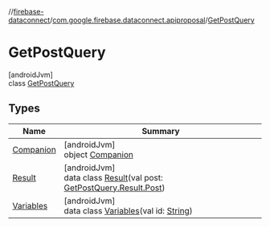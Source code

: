 //[firebase-dataconnect](../../../index.md)/[com.google.firebase.dataconnect.apiproposal](../index.md)/[GetPostQuery](index.md)

# GetPostQuery

[androidJvm]\
class [GetPostQuery](index.md)

## Types

| Name | Summary |
|---|---|
| [Companion](-companion/index.md) | [androidJvm]<br>object [Companion](-companion/index.md) |
| [Result](-result/index.md) | [androidJvm]<br>data class [Result](-result/index.md)(val post: [GetPostQuery.Result.Post](-result/-post/index.md)) |
| [Variables](-variables/index.md) | [androidJvm]<br>data class [Variables](-variables/index.md)(val id: [String](https://kotlinlang.org/api/latest/jvm/stdlib/kotlin/-string/index.html)) |
